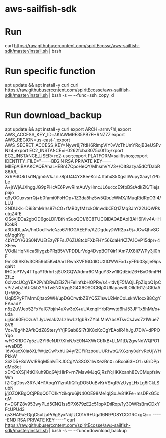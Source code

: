 # aws-sailfish-sdk

# Run
curl https://raw.githubusercontent.com/spiritEcosse/aws-sailfish-sdk/master/install.sh | bash

# Run specific function
apt update && apt install -y curl
curl https://raw.githubusercontent.com/spiritEcosse/aws-sailfish-sdk/master/install.sh | bash -s -- --func=ssh_copy_id

# Run download_backup
apt update && apt install -y curl
export ARCH=armv7hl;export AWS_ACCESS_KEY_ID=AKIAWMRE35PB7FHRNZ7Z;export AWS_REGION=us-east-1;export AWS_SECRET_ACCESS_KEY=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;export EC2_INSTANCE=i-0262fcba3075c0f1b;export EC2_INSTANCE_USER=ec2-user;export PLATFORM=sailfishos;export IDENTITY_FILE="-----BEGIN RSA PRIVATE KEY-----
MIIEpAIBAAKCAQEAhaLHEBr47CpoHeQY/MhsmVYV3+/OIt8azya5dCfDabR86A/L
XrRP6O8iTsi1N/gm5VkJuT78pU4I4YX8eeKcT4Ttah4S5XgsIIWupyXaay1ZPbLe
A+jrWjAJXhggJG9pPHcAE6PwvRImAuVyHmcJL6udccE9fpBSrAdkZK/Tiejspajo
q9yOCuxvsrrQj+b0famiOFoHOp+1Z3da5hz5w5Qbr/eWMX/iMuqRtdRpO3I4/LUJ
2NDUKk+D9i3mMrI/s87eCO+fMB0yfMzckOlnwdbCEQ1ZMq3JhY22UQWRkutgZ4fE
OSoVjEOa2gbOD6goLDF/BtNnSuoQCf/6C8TUCQIDAQABAoIBAH6lVlv4A+HlCokR
a3DdDLaAs/hnDodTwteAzo67RGGAEEPo/AZDgduyDWR2p+9j+JCwQhvSCqMqghYg
4bYtQY/G3S0NVUEtEzy7FFsJ76ZU8tcbFXbFHY56KdaHrKZ7A1OvP15dpr+4XFew
VOdlJHqN/Ica6IlygzbPRqB5VVPDDLrVdg4DvpBOTQir1IAm7JX8Ii7WPy3jl0hF
9mr3hSK0v3CB59bl5Kv4AarLRwhXVFf6QdlOUXIQWWExd+yFRb03yIje9ipsqaNt
lHCtoP1Vy4TTgaY19rhrf5jSUXGQWAdmr6CMguY3Xw1IIQdEidZ6+BxG6mPHZfLz
6cIvzcUCgYEA2P/hDRwDEl27HFellnfsbHOPRv/s4+tdvfjF5fAOjLFpZiqpQ1pC
vPrZwbZhUiQkb2Y5TwENXVygSG4X9OSOCBIpXUBapaw6LOlIc161ZsGI0aAU+W9o
UqB5PyPTMrm0jtao9WH/upDGCrwtbZBYQ5Z1swU2MnCoLskhVIocx88CgYEAnadY
n5zZuVJeo52FxYaIC7bjrh4uXw3oX+uUAxnqiHrbRwwtd6hJ53JFTx5hMr/x+uda
ujjkic60E/OzuV1JyUwlaU2aLzhwLzfgbRxZYbLMnVsbsATsvCsJwc7z1Wue78V6
Vc+/8g4h2AfkQdZ8SteayYYjPGab8Sl7t3K8xKcCgYEAolR4hJgJ7DlV+dPPOYqo
wFCKRDC7g5zU2YI6eNJl7/XfxN/xE0N4XWrCb1kB4LLM1tD/2gwNdWQPO1+waDB5
16vOacX0ia8XLfWtjzCwPxhUQ4yfZCFlRzpouUURfwbQ/XGzny0aYvReUjWHPkkW
3ii2D5+8dWs1RRqM5nMTKJ0CgYA3SOX1IwXezRnO+oBcoi63HO1+s6rDPpdMe8ot
xDrQnXSj14tiOKuh9BqGAjtHlrP+rn7MawMJqGjRzlYqHKKxanh8EvCMupfslwWm
fZiCgDbsv3RYJ4H1AoqrYi1znAfiQTgDO5UuBvKrVSkgRVzUygLHxLg6iCkLSubN
j/jOZQKBgQCjPBqQ0TCIIkYzikqru6jN40OE98Me1qIjSoJv81KFe+msDFxG5cqM
n+DGFZ8v953wyPLd5CNQ1ss5PX679zE2c51bpXDdRop/1y3OWRsBmCDxYFcUPUd3
qs3HA9uEGjqC5ulzaPrAgSyxNdjlzC01V6+Uga16N9PD8YCCGRCxgQ==
-----END RSA PRIVATE KEY-----"
curl https://raw.githubusercontent.com/spiritEcosse/aws-sailfish-sdk/master/install.sh | bash -s -- --func=download_backup
